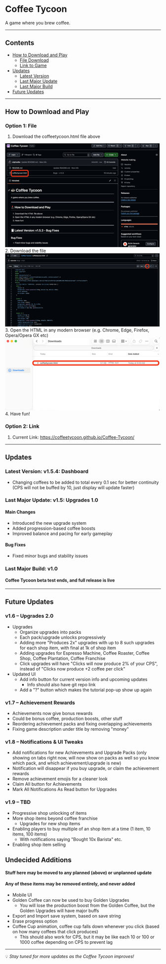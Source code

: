 # Coffee Tycoon

A game where you brew coffee.

---

## Contents
- [How to Download and Play](#how-to-download-and-play)
  - [File Download](#option-1-file)
  - [Link to Game](#option-2-link)
- [Updates](#updates)
  - [Latest Version](#latest-version-v154-dashboard)
  - [Last Major Update](#last-major-update-v15-upgrades)
  - [Last Major Build](#last-major-build-v10)
- [Future Updates](#future-updates)

---

## How to Download and Play

### Option 1: File
1. Download the coffeetycoon.html file above  
<img src="Images/Open.png" alt="Open" width="500">
2. Download the file  
<img src="Images/Download.png" alt="Download" width="500">
3. Open the HTML in any modern browser (e.g. Chrome, Edge, Firefox, Opera/Opera GX etc)  
<img src="Images/Files.png" alt="Files" width="500">
4. Have fun!

### Option 2: Link
1. Current Link: https://coffeetycoon.github.io/Coffee-Tycoon/
---

## Updates

### Latest Version: v1.5.4: Dashboard
- Changing coffees to be added to total every 0.1 sec for better continuity (CPS will not be buffed by 10, just display will update faster)


### Last Major Update: v1.5: Upgrades 1.0
#### Main Changes
- Introduced the new upgrade system
- Added progression-based coffee boosts
- Improved balance and pacing for early gameplay

#### Bug Fixes
- Fixed minor bugs and stability issues

### Last Major Build: v1.0
#### Coffee Tycoon beta test ends, and full release is live

---

## Future Updates

### v1.6 – Upgrades 2.0
- Upgrades
  - Organize upgrades into packs
  - Each pack/upgrade unlocks progressively
  - Adding more "Produces 2x" upgrades with up to 8 such upgrades for each shop item, with final at 1k of shop item
  - Adding upgrades for Espresso Machine, Coffee Roaster, Coffee Shop, Coffee Plantation, Coffee Franchise
  - Click upgrades will have "Clicks will now produce 2% of your CPS", instead of "Clicks now produce +2 coffee per click"
- Updated UI 
  - Add info button for current version info and upcoming updates
    - Info should also have git repo link
  - Add a "?" button which makes the tutorial pop-up show up again

### v1.7 – Achievement Rewards
- Achievements now give bonus rewards
- Could be bonus coffee, production boosts, other stuff
- Reordering achievement packs and fixing overlapping achievements
- Fixing game description under title by removing "money"

### v1.8 – Notifications & UI Tweaks
- Add notifications for new Achievements and Upgrade Packs (only showing on tabs right now, will now show on packs as well so you know which pack, and which achievement/upgrade is new)
- Notification will disappear if you buy upgrade, or claim the achievement rewards
- Remove achievement emojis for a cleaner look
- Claim All button for Achievements
- Mark All Notifications As Read button for Upgrades

### v1.9 – TBD
- Progressive shop unlocking of items
- More shop items beyond coffee franchise
  - Upgrades for new shop items
- Enabling players to buy multiple of an shop item at a time (1 item, 10 items, 100 items)
  - With notifications saying "Bought 10x Barista" etc.
- Enabling shop item selling

## Undecided Additions
#### Stuff here may be moved to any planned (above) or unplanned update
#### Any of these items may be removed entirely, and never added
- Mobile UI
- Golden Coffee can now be used to buy Golden Upgrades
  - You will lose the production boost from the Golden Coffee, but the Golden Upgrades will have major buffs
- Export and Import save system, based on save string
- Erase progress option
- Coffee Cup animation, coffee cup falls down whenever you click (based on how many coffees that click produces)
  - This should also work for CPS, but it may be like each 10 or 100 or 1000 coffee depending on CPS to prevent lag
---

💡 *Stay tuned for more updates as the Coffee Tycoon improves!*
